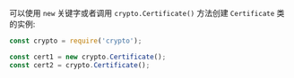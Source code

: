 
可以使用 `new` 关键字或者调用 `crypto.Certificate()` 方法创建 `Certificate` 类的实例:
```js
const crypto = require('crypto');

const cert1 = new crypto.Certificate();
const cert2 = crypto.Certificate();
```

